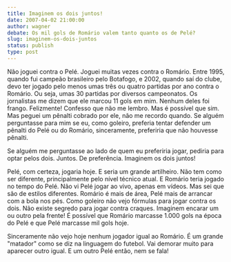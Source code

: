 ```yaml
---
title: Imaginem os dois juntos!
date: 2007-04-02 21:00:00
author: wagner
debate: Os mil gols de Romário valem tanto quanto os de Pelé?
slug: imaginem-os-dois-juntos
status: publish 
type: post
---
```


Não joguei contra o Pelé. Joguei muitas vezes contra o Romário. Entre 1995, quando fui campeão brasileiro pelo Botafogo, e 2002, quando saí do clube, devo ter jogado pelo menos umas três ou quatro partidas por ano contra o Romário. Ou seja, umas 30 partidas por diversos campeonatos. Os jornalistas me dizem que ele marcou 11 gols em mim. Nenhum deles foi frango. Felizmente! Confesso que não me lembro. Mas é possível que sim. Mas peguei um pênalti cobrado por ele, não me recordo quando. Se alguém perguntasse para mim se eu, como goleiro, preferia tentar defender um pênalti do Pelé ou do Romário, sinceramente, preferiria que não houvesse pênalti.


Se alguém me perguntasse ao lado de quem eu preferiria jogar, pediria para optar pelos dois. Juntos. De preferência. Imaginem os dois juntos!


Pelé, com certeza, jogaria hoje. E seria um grande artilheiro. Não tem como ser diferente, principalmente pelo nível técnico atual. E Romário teria jogado no tempo do Pelé. Não vi Pelé jogar ao vivo, apenas em vídeos. Mas sei que são de estilos diferentes. Romário é mais de área, Pelé mais de arrancar com a bola nos pés. Como goleiro não vejo fórmulas para jogar contra os dois. Não existe segredo para jogar contra craques. Imaginem encarar um ou outro pela frente! É possível que Romário marcasse 1.000 gols na época do Pelé e que Pelé marcasse mil gols hoje.


Sinceramente não vejo hoje nenhum jogador igual ao Romário. É um grande "matador" como se diz na linguagem do futebol. Vai demorar muito para aparecer outro igual. E um outro Pelé então, nem se fala!


